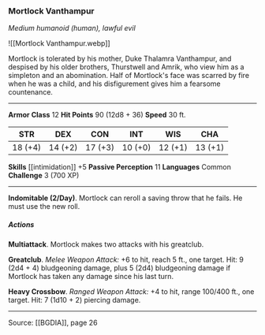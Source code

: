 ### Mortlock Vanthampur
_Medium humanoid (human), lawful evil_

![[Mortlock Vanthampur.webp]]

Mortlock is tolerated by his mother, Duke Thalamra Vanthampur, and despised by his older brothers, Thurstwell and Amrik, who view him as a simpleton and an abomination. Half of Mortlock's face was scarred by fire when he was a child, and his disfigurement gives him a fearsome countenance.





---

**Armor Class** 12
**Hit Points** 90 (12d8 + 36)
**Speed** 30 ft.

| STR     | DEX     | CON     | INT     | WIS     | CHA     |
|---------|---------|---------|---------|---------|---------|
| 18 (+4) | 14 (+2) | 17 (+3) | 10 (+0) | 12 (+1) | 13 (+1) |

**Skills** [[intimidation]] +5
**Passive Perception** 11
**Languages** Common
**Challenge** 3 (700 XP)

---

**Indomitable (2/Day)**. Mortlock can reroll a saving throw that he fails. He must use the new roll.

##### Actions
**Multiattack**. Mortlock makes two attacks with his greatclub.

**Greatclub**. _Melee Weapon Attack:_ +6 to hit, reach 5 ft., one target. Hit: 9 (2d4 + 4) bludgeoning damage, plus 5 (2d4) bludgeoning damage if Mortlock has taken any damage since his last turn.

**Heavy Crossbow**. _Ranged Weapon Attack:_ +4 to hit, range 100/400 ft., one target. Hit: 7 (1d10 + 2) piercing damage.


---

Source: [[BGDIA]], page 26